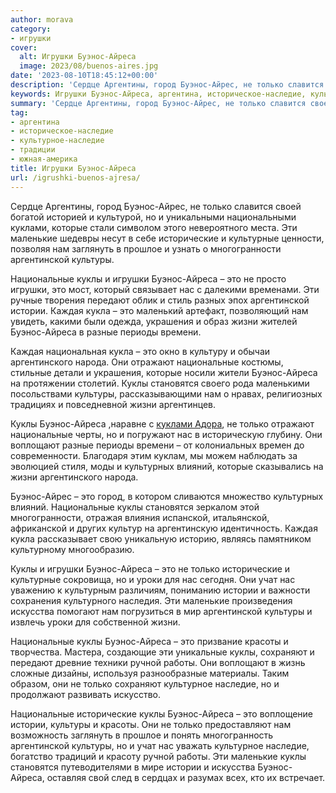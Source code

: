 ```yaml
---
author: morava
category:
- игрушки
cover:
  alt: Игрушки Буэнос-Айреса
  image: 2023/08/buenos-aires.jpg
date: '2023-08-10T18:45:12+00:00'
description: 'Сердце Аргентины, город Буэнос-Айрес, не только славится своей богатой историей и культурой, но и уникальными национальными куклами, которые стали...'
keywords: Игрушки Буэнос-Айреса, аргентина, историческое-наследие, культурное-наследие, традиции, южная-америка, буэнос, куклы, айреса, это, национальные, только, нам, культуры, аргентинской, истории, жизни, которые, маленькие, исторические, игрушки
summary: 'Сердце Аргентины, город Буэнос-Айрес, не только славится своей богатой историей и культурой, но и уникальными национальными куклами, которые стали...'
tag:
- аргентина
- историческое-наследие
- культурное-наследие
- традиции
- южная-америка
title: Игрушки Буэнос-Айреса
url: /igrushki-buenos-ajresa/
---
```


Сердце Аргентины, город Буэнос-Айрес, не только славится своей богатой историей и культурой, но и уникальными национальными куклами, которые стали символом этого невероятного места. Эти маленькие шедевры несут в себе исторические и культурные ценности, позволяя нам заглянуть в прошлое и узнать о многогранности аргентинской культуры.

Национальные куклы и игрушки Буэнос-Айреса – это не просто игрушки, это мост, который связывает нас с далекими временами. Эти ручные творения передают облик и стиль разных эпох аргентинской истории. Каждая кукла – это маленький артефакт, позволяющий нам увидеть, какими были одежда, украшения и образ жизни жителей Буэнос-Айреса в разные периоды времени.

Каждая национальная кукла – это окно в культуру и обычаи аргентинского народа. Они отражают национальные костюмы, стильные детали и украшения, которые носили жители Буэнос-Айреса на протяжении столетий. Куклы становятся своего рода маленькими посольствами культуры, рассказывающими нам о нравах, религиозных традициях и повседневной жизни аргентинцев.

Куклы Буэнос-Айреса ,наравне с [куклами Адора](https://www.adora.ru/kukla-adora/573/), не только отражают национальные черты, но и погружают нас в историческую глубину. Они воплощают разные периоды времени – от колониальных времен до современности. Благодаря этим куклам, мы можем наблюдать за эволюцией стиля, моды и культурных влияний, которые сказывались на жизни аргентинского народа.

Буэнос-Айрес – это город, в котором сливаются множество культурных влияний. Национальные куклы становятся зеркалом этой многогранности, отражая влияния испанской, итальянской, африканской и других культур на аргентинскую идентичность. Каждая кукла рассказывает свою уникальную историю, являясь памятником культурному многообразию.

Куклы и игрушки Буэнос-Айреса – это не только исторические и культурные сокровища, но и уроки для нас сегодня. Они учат нас уважению к культурным различиям, пониманию истории и важности сохранения культурного наследия. Эти маленькие произведения искусства помогают нам погрузиться в мир аргентинской культуры и извлечь уроки для собственной жизни.

Национальные куклы Буэнос-Айреса – это призвание красоты и творчества. Мастера, создающие эти уникальные куклы, сохраняют и передают древние техники ручной работы. Они воплощают в жизнь сложные дизайны, используя разнообразные материалы. Таким образом, они не только сохраняют культурное наследие, но и продолжают развивать искусство.

Национальные исторические куклы Буэнос-Айреса – это воплощение истории, культуры и красоты. Они не только предоставляют нам возможность заглянуть в прошлое и понять многогранность аргентинской культуры, но и учат нас уважать культурное наследие, богатство традиций и красоту ручной работы. Эти маленькие куклы становятся путеводителями в мире истории и искусства Буэнос-Айреса, оставляя свой след в сердцах и разумах всех, кто их встречает.